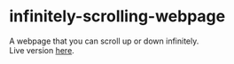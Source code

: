 # infinitely-scrolling-webpage
A webpage that you can scroll up or down infinitely.  
Live version [here](https://elqbell.github.io/infinitely-scrolling-webpage/).
